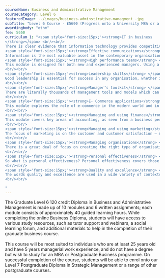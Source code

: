 ```yaml
---
courseName: Business and Administrative Management
courseCategory: Level 6
featuredImage: ../images/business-adminstirative-managment_.jpg
subTitle: "Level 6 Course - £5600 (Progress onto a University MBA or a Level 7 course)"
awardingbody: "othm"
fee: 5650
curriculum_1: "<span style='font-size:15px;'><strong>IT in business
</strong></span> <br/><br/>
There is clear evidence that information technology provides competitive advantage, whatever the business sphere an organisation operates it, this module will assess pros and cons of using information technology within business.<br/><br/>
<span style='font-size:15px;'><strong>Effective communications</strong> </span> <br/><br/>
Information is the most valuable asset in the contemporary organisation, and communication is the method by which information is shared. It is on the basis of information that business decisions are made. So without effective communications, an organisation simply cannot perform optimally.<br/><br/>
<span style='font-size:15px;'><strong>High performance teams</strong> </span><br/><br/>
This module is designed for both new and experienced managers. Using a mix of information, personal and team activities, it aims to help learners develop new team building skills or refine and expand the team building skills they already possess.
<br/><br/>
<span style='font-size:15px;'><strong>Leadership skills</strong> </span><br/><br/>
Good leadership is essential for success in any organisation, whether in the private or public sector. Today, rapid change, in the form of a constantly changing competitive environment, innovations in technology and changing economic conditions, have led to the realisation that leadership is a skill to be developed.
<br/><br/>
<span style='font-size:15px;'><strong>Manager’s toolkit</strong> </span><br/><br/>
There are literally thousands of management tools and models which can be used for analysis, problem solving and strategy development. The trick for the practising manager is to master a few which are versatile and which can be used in most of the situations you are likely to encounter.
<br/><br/>
<span style='font-size:15px;'><strong>E- Commerce applications</strong> </span><br/><br/>
This module explores the role of e-commerce in the modern world and in particular the identification of aims and objectives within a business and the design issues arising from the definition of requirements.
<br/><br/>
<span style='font-size:15px;'><strong>Managing and using finance</strong> </span><br/><br/>
This module covers key areas of accounting, as seen from a business perspective. It explains how accountancy can inform and guide management decisions.
<br/><br/>
<span style='font-size:15px;'><strong>Managing and using marketing</strong> </span><br/><br/>
The focus of marketing is on the customer and customer satisfaction – meeting the needs of customers through the products/services we sell and offering the customer what they perceive as value. Today customers have higher and higher expectations for quality, service and value.
<br/><br/>
<span style='font-size:15px;'><strong>Managing organisations</strong> </span><br/><br/>
There is a great deal of focus on creating the right type of organisation today because it is recognised that the structure, culture and management of the organisation has a huge influence on organisational performance.
<br/><br/>
<span style='font-size:15px;'><strong>Personal effectiveness</strong> </span><br/><br/>
So what is personal effectiveness? Personal effectiveness covers those skills and abilities that we need to have, regardless of our job, status or professional background. Personal effectiveness is about using the key skills we have identified to achieve greater productivity and successful results – whether that be on a business or personal basis.
<br/><br/>
<span style='font-size:15px;'><strong>Quality and excellence</strong> </span><br/><br/>
The words quality and excellence are used in a wide variety of contexts in organisations. We refer to a quality product, a quality company, excellent business procedures or an excellent service. So what exactly do we mean by these terms? Does quality mean conformance to specifications? Does it mean a product or service without flaws? Does it mean excellence?
<br/><br/>

"
---
```


The Graduate Level 6 120 credit Diploma in Business and Administrative Management is made up of 10 modules and 6 written assignments; each module consists of approximately 40 guided learning hours. While completing the online Business Diploma, students will have access to various study resources, such as tutor support and webinars, a social learning forum, and additional materials to help in the completion of their graduate business course.
<br/><br/>
This course will be most suited to individuals who are at least 25 years old and have 5 years managerial work experience, and do not have a degree but wish to study for an MBA or Postgraduate Business programme. On successful completion of the course, students will be able to enrol onto our Level 7 Postgraduate Diploma in Strategic Management or a range of other postgraduate courses.
